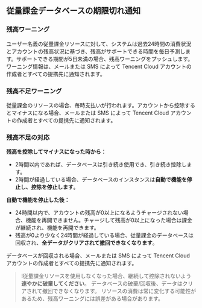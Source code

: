 ﻿


## 従量課金データベースの期限切れ通知
 

 
### 残高ワーニング
ユーザー名義の従量課金リソースに対して、システムは過去24時間の消費状況とアカウントの残高状況に基づき、残高がサポートできる時間を毎日予測します。サポートできる期間が5日未満の場合、残高ワーニングをプッシュします。ワーニング情報は、メールまたは SMS によって Tencent Cloud アカウントの作成者とすべての提携先に通知されます。

### 残高不足ワーニング
従量課金のリソースの場合、毎時支払いが行われます。アカウントから控除するとマイナスになる場合、メールまたは SMS によって Tencent Cloud アカウントの作成者とすべての提携先に通知されます。

### 残高不足の対応
**残高を控除してマイナスになった時から**：
- 2時間以内であれば、データベースは引き続き使用でき、引き続き控除します。
- 2時間が経過している場合、データベースのインスタンスは**自動で機能を停止し、控除を停止します**。

**自動で機能を停止した後：**
- 24時間以内で、アカウントの残高が0以上になるようチャージされない場合、機能を再開できません。チャージして残高が0以上になった場合は課金が継続され、機能を再開できます。
- 残高が0より少なく24時間が経過している場合、従量課金のデータベースは回収され、**全データがクリアされて撤回できなくなります**。

データベースが回収される場合、メールまたは SMS によって Tencent Cloud アカウントの作成者とすべての提携先に通知されます。

>!従量課金リソースを使用しなくなった場合、継続して控除されないよう**速やかに破棄してください**。
データベースの破棄/回収後、データはクリアされて撤回できなくなります。
リソースの消費は常に変化する可能性があるため、残高ワーニングには誤差がある場合があります。
